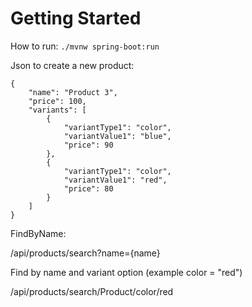 # Getting Started

How to run:
`./mvnw spring-boot:run`

Json to create a new product:

```
{
    "name": "Product 3",
    "price": 100,
    "variants": [
        {
            "variantType1": "color",
            "variantValue1": "blue",
            "price": 90
        },
        {
            "variantType1": "color",
            "variantValue1": "red",
            "price": 80
        }
    ]
}
```

FindByName:

/api/products/search?name={name}

Find by name and variant option (example color = "red")

/api/products/search/Product/color/red
